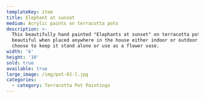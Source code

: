 ```yaml
---
templateKey: item
title: Elephant at sunset
medium: Acrylic paints on terracotta pots
description: >-
  This beautifully hand painted "Elephants at sunset" on terracotta pot looks
  beautiful when placed anywhere in the house either indoor or outdoor. You can
  choose to keep it stand alone or use as a flower vase.
width: '6'
height: '10'
sold: true
available: true
large_image: /img/pot-02-l.jpg
categories:
  - category: Terracotta Pot Paintings
---
```


